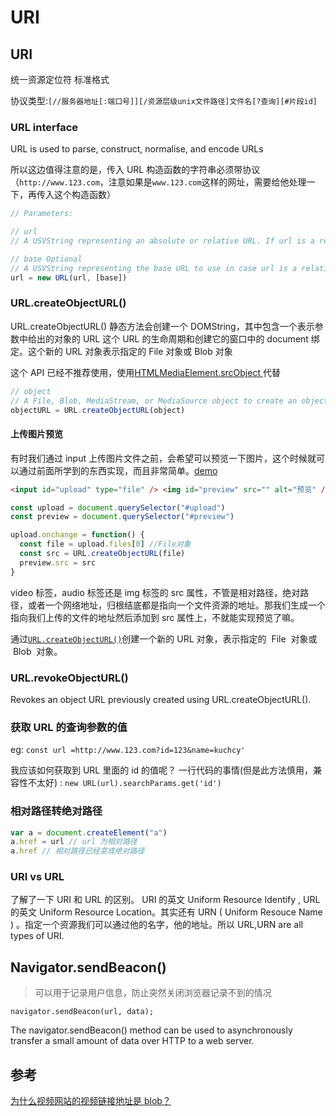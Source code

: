 # URI

## URI

统一资源定位符 标准格式

协议类型:`[//服务器地址[:端口号]][/资源层级unix文件路径]文件名[?查询][#片段id]`

### URL interface

URL is used to parse, construct, normalise, and encode URLs

所以这边值得注意的是，传入 URL 构造函数的字符串必须带协议（`http://www.123.com`，注意如果是`www.123.com`这样的网址，需要给他处理一下，再传入这个构造函数）

```js
// Parameters:

// url
// A USVString representing an absolute or relative URL. If url is a relative URL, base is required, and will be used as the base URL. If url is an absolute URL, a given base will be ignored.

// base Optional
// A USVString representing the base URL to use in case url is a relative URL. If not specified, it defaults to ''.
url = new URL(url, [base])
```

### URL.createObjectURL()

URL.createObjectURL() 静态方法会创建一个 DOMString，其中包含一个表示参数中给出的对象的 URL
这个 URL 的生命周期和创建它的窗口中的 document 绑定。这个新的 URL 对象表示指定的 File 对象或 Blob 对象

这个 API 已经不推荐使用，使用[HTMLMediaElement.srcObject
](https://developer.mozilla.org/en-US/docs/Web/API/HTMLMediaElement/srcObject)代替

```js
// object
// A File, Blob, MediaStream, or MediaSource object to create an object URL for.
objectURL = URL.createObjectURL(object)
```

#### 上传图片预览

有时我们通过 input 上传图片文件之前，会希望可以预览一下图片，这个时候就可以通过前面所学到的东西实现，而且非常简单。[demo](https://developer.mozilla.org/en-US/docs/Web/API/File/Using_files_from_web_applications#Example_Using_object_URLs_to_display_images)

```html
<input id="upload" type="file" /> <img id="preview" src="" alt="预览" />
```

```js
const upload = document.querySelector("#upload")
const preview = document.querySelector("#preview")

upload.onchange = function() {
  const file = upload.files[0] //File对象
  const src = URL.createObjectURL(file)
  preview.src = src
}
```

video 标签，audio 标签还是 img 标签的 src 属性，不管是相对路径，绝对路径，或者一个网络地址，归根结底都是指向一个文件资源的地址。那我们生成一个指向我们上传的文件的地址然后添加到 src 属性上，不就能实现预览了嘛。

通过[`URL.createObjectURL()`](https://developer.mozilla.org/zh-CN/docs/Web/API/URL/createObjectURL)创建一个新的 URL 对象，表示指定的  File  对象或  Blob  对象。

### URL.revokeObjectURL()

Revokes an object URL previously created using URL.createObjectURL().

### 获取 URL 的查询参数的值

eg: `const url =http://www.123.com?id=123&name=kuchcy'`

我应该如何获取到 URL 里面的 id 的值呢？
一行代码的事情(但是此方法慎用，兼容性不太好) :
`new URL(url).searchParams.get('id')`

### 相对路径转绝对路径

```js
var a = document.createElement("a")
a.href = url // url 为相对路径
a.href // 相对路径已经变成绝对路径
```

### URI vs URL

了解了一下 URI 和 URL 的区别。
URI 的英文 Uniform Resource Identify , URL 的英文 Uniform Resource Location。其实还有 URN ( Uniform Resouce Name ) 。指定一个资源我们可以通过他的名字，他的地址。所以 URL,URN are all types of URI.

## Navigator.sendBeacon()

> 可以用于记录用户信息，防止突然关闭浏览器记录不到的情况

`navigator.sendBeacon(url, data);`

The navigator.sendBeacon() method can be used to asynchronously transfer a small amount of data over HTTP to a web server.

## 参考

[为什么视频网站的视频链接地址是 blob？](https://juejin.im/post/5d1ea7a8e51d454fd8057bea)
